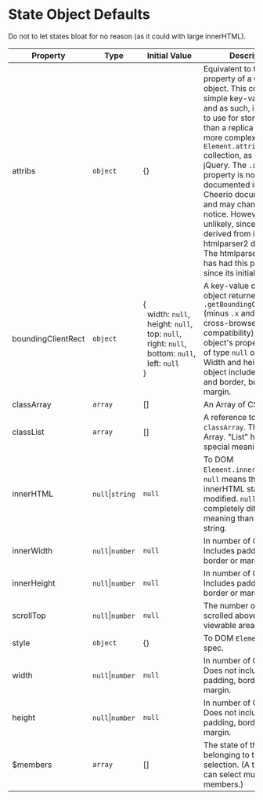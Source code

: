 # State Object Defaults
Do not to let states bloat for no reason (as it could with large innerHTML).

| Property | Type | Initial Value | Description |
| --- | --- | --- | --- |
| attribs | `object` | {} | Equivalent to the `.attribs` property of a Cheerio object. This consists of simple key-value pairs, and as such, is preferable to use for storing state than a replica of the much more complex `Element.attributes` collection, as utilized by jQuery. The `.attribs` property is not documented in the Cheerio documentation, and may change without notice. However, this is unlikely, since it is derived from its htmlparser2 dependency. The htmlparser2 package has had this property since its initial release. |
| boundingClientRect | `object` | {<br>&nbsp;&nbsp;width:&nbsp;`null`,<br>&nbsp;&nbsp;height:&nbsp;`null`,<br>&nbsp;&nbsp;top:&nbsp;`null`,<br>&nbsp;&nbsp;right:&nbsp;`null`,<br>&nbsp;&nbsp;bottom:&nbsp;`null`,<br>&nbsp;&nbsp;left:&nbsp;`null`<br>} | A key-value copy of the object returned by `.getBoundingClientRect()` (minus `.x` and `.y` for cross-browser compatibility). This object's properties are all of type `null` or `number`. Width and height for this object include padding and border, but not margin. |
| classArray | `array` | [] | An Array of CSS classes. |
| classList | `array` | [] | A reference to `classArray`. This is a true Array. "List" has no special meaning here. |
| innerHTML | `null`\|`string` | `null` | To DOM `Element.innerHTML` spec. `null` means the initial innerHTML state wasn't modified. `null` has a completely different meaning than empty string. |
| innerWidth | `null`\|`number` | `null` | In number of CSS pixels. Includes padding, but not border or margin. |
| innerHeight | `null`\|`number` | `null` | In number of CSS pixels. Includes padding, but not border or margin. |
| scrollTop | `null`\|`number` | `null` | The number of CSS pixels scrolled above the viewable area. |
| style | `object` | {} | To DOM `Element.style` spec. |
| width | `null`\|`number` | `null` | In number of CSS pixels. Does not include padding, border, or margin. |
| height | `null`\|`number` | `null` | In number of CSS pixels. Does not include padding, border, or margin. |
| $members | `array` | [] | The state of the members belonging to the selection. (A tag or class can select multiple members.) |
